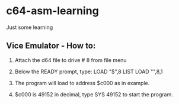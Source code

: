 # c64-asm-learning
Just some learning

## Vice Emulator - How to:
1. Attach the d64 file to drive # 8 from file menu
2. Below the READY prompt, type:
   LOAD "$",8
   LIST
   LOAD "<program-name>",8,1

3. The program will load to address $c000 as in example.
4. $c000 is 49152 in decimal, type SYS 49152 to start the program.

